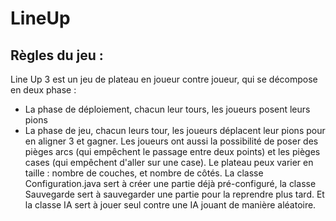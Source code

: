 # LineUp

## Règles du jeu :
Line Up 3 est un jeu de plateau en joueur contre joueur, qui se décompose en deux phase :
- La phase de déploiement, chacun leur tours, les joueurs posent leurs pions
- La phase de jeu, chacun leurs tour, les joueurs déplacent leur pions pour en aligner 3 et gagner.
Les joueurs ont aussi la possibilité de poser des pièges arcs (qui empêchent le passage entre deux points)
et les pièges cases (qui empêchent d'aller sur une case).
Le plateau peux varier en taille : nombre de couches, et nombre de côtés.
La classe Configuration.java sert à créer une partie déjà pré-configuré, la classe Sauvegarde sert à sauvegarder une partie pour la reprendre plus tard.
Et la classe IA sert à jouer seul contre une IA jouant de manière aléatoire.